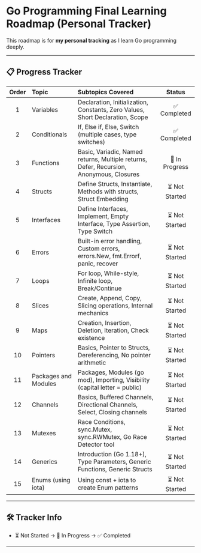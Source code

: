 # Go Programming Final Learning Roadmap (Personal Tracker)

This roadmap is for **my personal tracking** as I learn Go programming deeply.

---

## 📋 Progress Tracker

| Order | Topic                | Subtopics Covered                                                                 | Status   |
|:-----:|:--------------------- |:---------------------------------------------------------------------------------|:--------:|
| 1     | Variables             | Declaration, Initialization, Constants, Zero Values, Short Declaration, Scope   | ✅ Completed |
| 2     | Conditionals          | If, Else if, Else, Switch (multiple cases, type switches)                        | ✅ Completed |
| 3     | Functions             | Basic, Variadic, Named returns, Multiple returns, Defer, Recursion, Anonymous, Closures | 🚀 In Progress |
| 4     | Structs               | Define Structs, Instantiate, Methods with structs, Struct Embedding             | ⏳ Not Started |
| 5     | Interfaces            | Define Interfaces, Implement, Empty Interface, Type Assertion, Type Switch      | ⏳ Not Started |
| 6     | Errors                | Built-in error handling, Custom errors, errors.New, fmt.Errorf, panic, recover   | ⏳ Not Started |
| 7     | Loops                 | For loop, While-style, Infinite loop, Break/Continue                            | ⏳ Not Started |
| 8     | Slices                | Create, Append, Copy, Slicing operations, Internal mechanics                    | ⏳ Not Started |
| 9     | Maps                  | Creation, Insertion, Deletion, Iteration, Check existence                       | ⏳ Not Started |
| 10    | Pointers              | Basics, Pointer to Structs, Dereferencing, No pointer arithmetic                | ⏳ Not Started |
| 11    | Packages and Modules  | Packages, Modules (go mod), Importing, Visibility (capital letter = public)      | ⏳ Not Started |
| 12    | Channels              | Basics, Buffered Channels, Directional Channels, Select, Closing channels      | ⏳ Not Started |
| 13    | Mutexes               | Race Conditions, sync.Mutex, sync.RWMutex, Go Race Detector tool                | ⏳ Not Started |
| 14    | Generics              | Introduction (Go 1.18+), Type Parameters, Generic Functions, Generic Structs    | ⏳ Not Started |
| 15    | Enums (using iota)     | Using const + iota to create Enum patterns                                       | ⏳ Not Started |

---

## 🛠 Tracker Info
  - ⏳ Not Started → 🚀 In Progress → ✅ Completed

---


